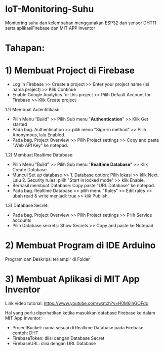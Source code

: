 # IoT-Monitoring-Suhu #
Monitoring suhu dan kelembaban menggunakan ESP32 dan sensor DHT11 serta aplikasiFirebase dan MIT APP Inventor

# Tahapan:

# 1) Membuat Project di Firebase
  - Log in Firebase >> Create a project >> Enter your project name (isi nama project) >> Klik Continue
  - Enable Google Analytics for this project >>  Pilih Default Account for Firebase >> Klik Create project

1.1) Membuat Autentifikasi: 
- Pilih Menu "Build" >> Pilih Sub menu "**Authentication**" >> Klik Get started
- Pada bag. Authentication >> pilih menu "Sign-in method" >> Pilih Anonymous, lalu Enabled.
- Pada bag. Project Overview >> Pilih Project settings >> Copy and paste "Web API Key" ke notepad.

1.2) Membuat Realtime Database:
- Pilih Menu "Build" >> Pilih Sub menu "**Realtime Database**" >> Klik Create Database
- Muncul Set up database >> 1. Database option: Pilih lokasi >> klik Next. Lalu 2. Security rules: pilih "Start in locked mode" >> klik Enable.
- Berhasil membuat Database: Copy paste "URL Database" ke notepad.
- Pada bag. Realtime Database >> pilih menu "Rules" >> Edit rules >> ubah read & write menjadi: true >> klik Publish.

1.3) Database Secret:
- Pada bag. Project Overview >> Pilih Project settings >> Pilih Service accounts
- Pilih Database secrets: Show Secrets >> Copy and paste ke Notepad.

# 2) Membuat Program di IDE Arduino
Program dan Deskripsi terlampir di Folder

# 3) Membuat Aplikasi di MIT App Inventor
Link video tutorial: https://www.youtube.com/watch?v=H0M6lhGOFdo 

Hal yang perlu diperhatikan ketika masukkan database Firebase 
ke dalam MIT App Inventor:
- ProjectBucket: nama sesuai di Realtime Database pada Firebase. contoh: DHT
- FirebaseToken: diisi dengan Database Secret
- FirebaseURL: diisi dengan URL Database 
